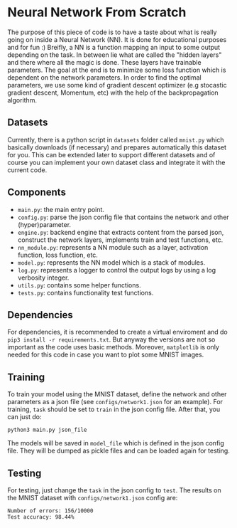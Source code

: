 # Neural Network From Scratch

The purpose of this piece of code is to have a taste about what is really going on inside a Neural Network (NN). It is done for educational purposes and for fun :) Breifly, a NN is a function mapping an input to some output depending on the task. In between lie what are called the "hidden layers" and there where all the magic is done. These layers have trainable parameters. The goal at the end is to minimize some loss function which is dependent on the network parameters. In order to find the optimal parameters, we use some kind of gradient descent optimizer (e.g stocastic gradient descent, Momentum, etc) with the help of the backpropagation algorithm.

## Datasets

Currently, there is a python script in `datasets` folder called `mnist.py` which basically downloads (if necessary) and prepares automatically this dataset for you. This can be extended later to support different datasets and of course you can implement your own dataset class and integrate it with the current code.

## Components

- `main.py`: the main entry point.
- `config.py`: parse the json config file that contains the network and other (hyper)parameter.
- `engine.py`: backend engine that extracts content from the parsed json, construct the network layers, implements train and test functions, etc.
- `nn_module.py`: represents a NN module such as a layer, activation function, loss function, etc.
- `model.py`: represents the NN model which is a stack of modules.
- `log.py`: represents a logger to control the output logs by using a log verbosity integer.
- `utils.py`: contains some helper functions.
- `tests.py`: contains functionality test functions.

## Dependencies

For dependencies, it is recommended to create a virtual enviroment and do `pip3 install -r requirements.txt`. But anyway the versions are not so important as the code uses basic methods. Moreover, `matplotlib` is only needed for this code in case you want to plot some MNIST images.

## Training

To train your model using the MNIST dataset, define the network and other parameters as a json file (see `configs/network1.json` for an example). For training, `task` should be set to `train` in the json config file. After that, you can just do:

`python3 main.py json_file`

The models will be saved in `model_file` which is defined in the json config file. They will be dumped as pickle files and can be loaded again for testing.

## Testing

For testing, just change the `task` in the json config to `test`. The results on the MNIST dataset with `configs/network1.json` config are:
```
Number of errors: 156/10000
Test accuracy: 98.44%
```
